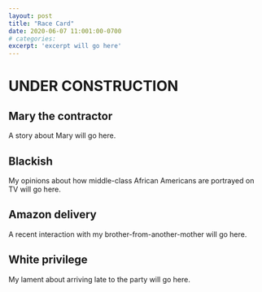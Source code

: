 ```yaml
---
layout: post
title: "Race Card"
date: 2020-06-07 11:001:00-0700
# categories:
excerpt: 'excerpt will go here'
---
```


UNDER CONSTRUCTION
==================

Mary the contractor
-------------------
A story about Mary will go here.

Blackish
--------
My opinions about how middle-class African Americans are portrayed on TV will go here.

Amazon delivery
---------------
A recent interaction with my brother-from-another-mother will go here.

White privilege
---------------
My lament about arriving late to the party will go here.
